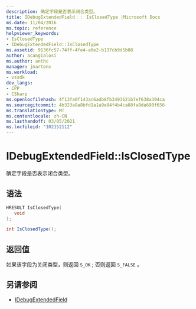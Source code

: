 ```yaml
---
description: 确定字段是否表示闭合类型。
title: IDebugExtendedField：： IsClosedType |Microsoft Docs
ms.date: 11/04/2016
ms.topic: reference
helpviewer_keywords:
- IsClosedType
- IDebugExtendedField::IsClosedType
ms.assetid: 9136fc57-74ff-4fe4-a6e2-b137cb9d5b08
author: acangialosi
ms.author: anthc
manager: jmartens
ms.workload:
- vssdk
dev_langs:
- CPP
- CSharp
ms.openlocfilehash: 4f13fa0f143ac6adb8fb3493621b7ef638a394ca
ms.sourcegitcommit: 4b323a8a8bfd1a1a9e84f4b4ca88fa8da690f656
ms.translationtype: MT
ms.contentlocale: zh-CN
ms.lasthandoff: 03/05/2021
ms.locfileid: "102152112"
---
```

# <a name="idebugextendedfieldisclosedtype"></a>IDebugExtendedField::IsClosedType
确定字段是否表示闭合类型。

## <a name="syntax"></a>语法

```cpp
HRESULT IsClosedType(
   void
);
```

```csharp
int IsClosedType();
```

## <a name="return-value"></a>返回值
 如果该字段为关闭类型，则返回 `S_OK` ; 否则返回 `S_FALSE` 。

## <a name="see-also"></a>另请参阅
- [IDebugExtendedField](../../../extensibility/debugger/reference/idebugextendedfield.md)
